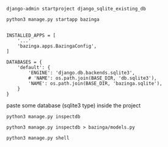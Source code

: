    django-admin startproject django_sqlite_existing_db

    python3 manage.py startapp bazinga


    INSTALLED_APPS = [
        '...'
        'bazinga.apps.BazingaConfig',
    ]

    DATABASES = {
        'default': {
            'ENGINE': 'django.db.backends.sqlite3',
            # 'NAME': os.path.join(BASE_DIR, 'db.sqlite3'),
            'NAME': os.path.join(BASE_DIR, 'bazinga.sqlite'),
        }
    }


paste some database (sqlite3 type) inside the project

    python3 manage.py inspectdb

    python3 manage.py inspectdb > bazinga/models.py

    python3 manage.py shell
